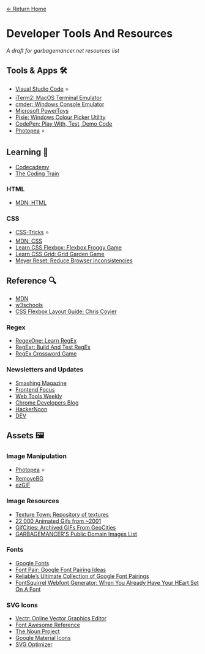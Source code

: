 [← Return Home](/edu-resources)

# **Developer Tools And Resources**

*A draft for garbagemancer.net resources list*

## Tools & Apps 🛠️
* [Visual Studio Code](https://code.visualstudio.com/) ⭐
* [iTerm2: MacOS Terminal Emulator](https://iterm2.com/)
* [cmder: Windows Console Emulator](https://cmder.app/)
* [Microsoft PowerToys](https://github.com/microsoft/PowerToys)
* [Pixie: Windows Colour Picker Utility](http://www.nattyware.com/pixie.php)
* [CodePen: Play With, Test, Demo Code](https://codepen.io/pen)
* [Photopea](https://www.photopea.com/) ⭐

## **Learning** 📖
* [Codecademy](https://www.codecademy.com/)
* [The Coding Train](https://thecodingtrain.com/)

### **HTML**
* [MDN: HTML](https://developer.mozilla.org/en-US/docs/Web/HTML)

### **CSS**
* [CSS-Tricks](https://css-tricks.com/) ⭐
* [MDN: CSS](https://developer.mozilla.org/en-US/docs/Web/CSS)
* [Learn CSS Flexbox: Flexbox Froggy Game](https://flexboxfroggy.com/)
* [Learn CSS Grid: Grid Garden Game](https://cssgridgarden.com/)
* [Meyer Reset: Reduce Browser Inconsistencies](https://meyerweb.com/eric/tools/css/reset/)

## **Reference** 🔍
* [MDN](https://developer.mozilla.org/en-US/)
* [w3schools](https://www.w3schools.com/)
* [CSS Flexbox Layout Guide: Chris Coyier](https://css-tricks.com/snippets/css/a-guide-to-flexbox/)

### **Regex**
* [RegexOne: Learn RegEx](https://regexone.com/)
* [RegExr: Build And Test RegEx](https://regexr.com/)
* [RegEx Crossword Game](https://regexcrossword.com/)

### **Newsletters and Updates**
* [Smashing Magazine](https://www.smashingmagazine.com/)
* [Frontend Focus](https://frontendfoc.us/)
* [Web Tools Weekly](https://webtoolsweekly.com/)
* [Chrome Developers Blog](https://developer.chrome.com/blog/)
* [HackerNoon](https://hackernoon.com/)
* [DEV](https://dev.to/)

## **Assets** 🖼️

### **Image Manipulation**
* [Photopea](https://www.photopea.com/) ⭐
* [RemoveBG](https://www.remove.bg/)
* [ezGIF](https://ezgif.com/)

### **Image Resources**
* [Texture Town: Repository of textures](https://textures.neocities.org/)
* [22,000 Animated Gifs from ~2001](https://gearsphere.tumblr.com/post/696057654698704896/22000-animated-gifs-google-drive)
* [GifCities: Archived GIFs From GeoCities](https://gifcities.org/)
* [GARBAGEMANCER'S Public Domain Images List](https://garbagemancer.net/tools#publicdomain)

### **Fonts**
* [Google Fonts](https://fonts.google.com/)
* [Font Pair: Google Font Pairing Ideas](https://www.fontpair.co/all)
* [Reliable’s Ultimate Collection of Google Font Pairings](https://heyreliable.com/ultimate-google-font-pairings/)
* [FontSquirrel Webfont Generator: When You Already Have Your HEart Set On A Font](https://www.fontsquirrel.com/tools/webfont-generator)

### **SVG Icons**
* [Vectr: Online Vector Graphics Editor](https://vectr.com/)
* [Font Awesome Reference](https://fontawesome.com/search)
* [The Noun Project](https://thenounproject.com/)
* [Google Material Icons](https://fonts.google.com/icons)
* [SVG Optimizer](https://svgoptimizer.com/)
